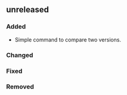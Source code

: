 ## unreleased

### Added

- Simple command to compare two versions.

### Changed
### Fixed
### Removed
